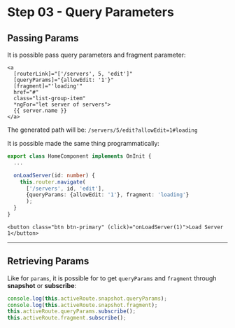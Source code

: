 # Step 03 - Query Parameters

## Passing Params

It is possible pass query parameters and fragment parameter:

```angular2html
<a
  [routerLink]="['/servers', 5, 'edit']"
  [queryParams]="{allowEdit: '1'}"
  [fragment]="'loading'"
  href="#"
  class="list-group-item"
  *ngFor="let server of servers">
  {{ server.name }}
</a>
```
The generated path will be: `/servers/5/edit?allowEdit=1#loading`

It is possible made the same thing programmatically:

```typescript
export class HomeComponent implements OnInit {
  ...

  onLoadServer(id: number) {
    this.router.navigate(
      ['/servers', id, 'edit'],
      {queryParams: {allowEdit: '1'}, fragment: 'loading'}
      );
  }
}
```

```angular2html
<button class="btn btn-primary" (click)="onLoadServer(1)">Load Server 1</button>
```
---

## Retrieving Params

Like for `params`, it is possible for to get `queryParams` and `fragment` through **snapshot** or **subscribe**:

```typescript
console.log(this.activeRoute.snapshot.queryParams);
console.log(this.activeRoute.snapshot.fragment);
this.activeRoute.queryParams.subscribe();
this.activeRoute.fragment.subscribe();
```

